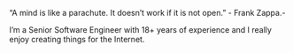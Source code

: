 “A mind is like a parachute. It doesn’t work if it is not open.” - Frank Zappa.-

I’m a Senior Software Engineer with 18+ years of experience and I really enjoy creating things for the Internet.
